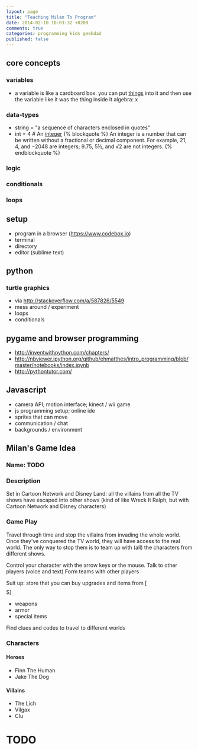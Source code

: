 ```yaml
---
layout: page
title: "Teaching Milan To Program"
date: 2014-02-10 10:03:32 +0200
comments: true
categories: programming kids geekdad
published: false
---
```


## core concepts
### variables
- a variable is like a cardboard box. you can put [things](#data-types) into it
  and then use the variable like it was the thing inside it
  algebra: x
### data-types
- string = "a sequence of characters enclosed in quotes"
- int = 4 # An [integer](http://en.wikipedia.org/wiki/Integer)
{% blockquote %}
An integer is a number that can be written without a fractional or decimal component.
For example, 21, 4, and −2048 are integers; 9.75, 5½, and √2 are not integers.
{% endblockquote %}

### logic
### conditionals
### loops


## setup
- program in a browser (https://www.codebox.io)
- terminal
- directory
- editor (sublime text)

## python
### turtle graphics
- via http://stackoverflow.com/a/587826/5549
- mess around / experiment
- loops
- conditionals

## pygame and browser programming
- http://inventwithpython.com/chapters/
- http://nbviewer.ipython.org/github/ehmatthes/intro_programming/blob/master/notebooks/index.ipynb
- http://pythontutor.com/

## Javascript
- camera API; motion interface; kinect / wii game
- js programming setup; online ide
- sprites that can move
- communication / chat
- backgrounds / environment

## Milan's Game Idea

### Name: TODO

### Description

Set in Cartoon Network and Disney Land: all the villains from all the TV shows have escaped
into other shows (kind of like Wreck It Ralph, but with Cartoon Network and Disney characters)

### Game Play

Travel through time and stop the villains from invading the whole world.
Once they've conquered the TV world, they will have access to the real world.
The only way to stop them is to team up with (all) the characters from different
shows.

Control your character with the arrow keys or the mouse.
Talk to other players (voice and text)
Form teams with other players

Suit up: store that you can buy upgrades and items from [$$$$$]
- weapons
- armor
- special items

Find clues and codes to travel to different worlds

### Characters

#### Heroes

- Finn The Human
- Jake The Dog

#### Villains

- The Lich
- Vilgax
- Clu

# TODO

